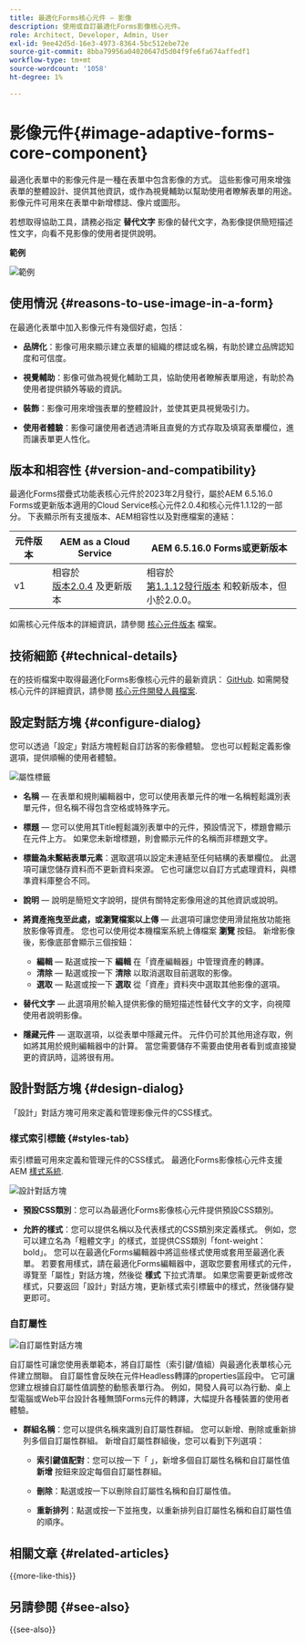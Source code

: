 ```yaml
---
title: 最適化Forms核心元件 — 影像
description: 使用或自訂最適化Forms影像核心元件。
role: Architect, Developer, Admin, User
exl-id: 9ee42d5d-16e3-4973-8364-5bc512ebe72e
source-git-commit: 8bba79956a04020647d5d04f9fe6fa674affedf1
workflow-type: tm+mt
source-wordcount: '1058'
ht-degree: 1%

---
```


# 影像元件{#image-adaptive-forms-core-component}

最適化表單中的影像元件是一種在表單中包含影像的方式。 這些影像可用來增強表單的整體設計、提供其他資訊，或作為視覺輔助以幫助使用者瞭解表單的用途。 影像元件可用來在表單中新增標誌、像片或圖形。

若想取得協助工具，請務必指定 **替代文字** 影像的替代文字，為影像提供簡短描述性文字，向看不見影像的使用者提供說明。

**範例**

![範例](/help/adaptive-forms/assets/image.png)


## 使用情況 {#reasons-to-use-image-in-a-form}

在最適化表單中加入影像元件有幾個好處，包括：

- **品牌化**：影像可用來顯示建立表單的組織的標誌或名稱，有助於建立品牌認知度和可信度。

- **視覺輔助**：影像可做為視覺化輔助工具，協助使用者瞭解表單用途，有助於為使用者提供額外等級的資訊。

- **裝飾**：影像可用來增強表單的整體設計，並使其更具視覺吸引力。

- **使用者體驗**：影像可讓使用者透過清晰且直覺的方式存取及填寫表單欄位，進而讓表單更人性化。

## 版本和相容性 {#version-and-compatibility}

最適化Forms摺疊式功能表核心元件於2023年2月發行，屬於AEM 6.5.16.0 Forms或更新版本適用的Cloud Service核心元件2.0.4和核心元件1.1.12的一部分。 下表顯示所有支援版本、AEM相容性以及對應檔案的連結：

| 元件版本 | AEM as a Cloud Service  | AEM 6.5.16.0 Forms或更新版本 |
|---|---|---|
| v1 | 相容於<br>[版本2.0.4](/help/adaptive-forms/version.md) 及更新版本 | 相容於<br>[第1.1.12發行版本](/help/adaptive-forms/version.md) 和較新版本，但小於2.0.0。 |

如需核心元件版本的詳細資訊，請參閱 [核心元件版本](/help/adaptive-forms/version.md) 檔案。


<!-- ## Sample Component Output {#sample-component-output}

To experience the Accordion Component as well as see examples of its configuration options as well as HTML and JSON output, visit the [Component Library](https://adobe.com/go/aem_cmp_library_accordion). -->

## 技術細節 {#technical-details}

在的技術檔案中取得最適化Forms影像核心元件的最新資訊： [GitHub](https://github.com/adobe/aem-core-forms-components/tree/master/ui.af.apps/src/main/content/jcr_root/apps/core/fd/components/form/image/v1/image). 如需開發核心元件的詳細資訊，請參閱 [核心元件開發人員檔案](/help/developing/overview.md).


## 設定對話方塊 {#configure-dialog}

您可以透過「設定」對話方塊輕鬆自訂訪客的影像體驗。 您也可以輕鬆定義影像選項，提供順暢的使用者體驗。

![屬性標籤](/help/adaptive-forms/assets/image_properties.png)

- **名稱**  — 在表單和規則編輯器中，您可以使用表單元件的唯一名稱輕鬆識別表單元件，但名稱不得包含空格或特殊字元。

- **標題**  — 您可以使用其Title輕鬆識別表單中的元件，預設情況下，標題會顯示在元件上方。 如果您未新增標題，則會顯示元件的名稱而非標題文字。

- **標籤為未繫結表單元素**：選取選項以設定未連結至任何結構的表單欄位。 此選項可讓您儲存資料而不更新資料來源。 它也可讓您以自訂方式處理資料，與標準資料庫整合不同。

<!--   **Document of Record bind reference** - This option allows you to associate an Adaptive Form field with Document of Record field. When user enters any value in a linked field of an Adaptive Form that value also appears in the linked field of the corresponding Document of Record. For example, a Document of Record bind reference can be used to display a customer's name and address in a Document of Record, based on the customer's ID entered into the form. In this way, AEM Forms enable you to generate Document of Record and offers a seamless user experience for collecting and managing data.-->

- **說明**  — 說明是簡短文字說明，提供有關特定影像用途的其他資訊或說明。

- **將資產拖曳至此處，或瀏覽檔案以上傳**  — 此選項可讓您使用滑鼠拖放功能拖放影像等資產。 您也可以使用從本機檔案系統上傳檔案 **瀏覽** 按鈕。 新增影像後，影像底部會顯示三個按鈕：
   - **編輯**  — 點選或按一下 **編輯** 在「資產編輯器」中管理資產的轉譯。
   - **清除**  — 點選或按一下 **清除** 以取消選取目前選取的影像。
   - **選取**  — 點選或按一下 **選取**  從「資產」資料夾中選取其他影像的選項。

- **替代文字**  — 此選項用於輸入提供影像的簡短描述性替代文字的文字，向視障使用者說明影像。

- **隱藏元件**  — 選取選項，以從表單中隱藏元件。 元件仍可於其他用途存取，例如將其用於規則編輯器中的計算。 當您需要儲存不需要由使用者看到或直接變更的資訊時，這將很有用。

<!--   **Read-only** - Select the option to make the component non-editable. The user can see the value of the field but cannot modify it. The component remains accessible for other purposes, such as using it for calculations in the Rule Editor.
-->

## 設計對話方塊 {#design-dialog}

「設計」對話方塊可用來定義和管理影像元件的CSS樣式。

### 樣式索引標籤 {#styles-tab}

索引標籤可用來定義和管理元件的CSS樣式。 最適化Forms影像核心元件支援AEM [樣式系統](/help/get-started/authoring.md#component-styling).

![設計對話方塊](/help/adaptive-forms/assets/checkbox-style.png)

- **預設CSS類別**：您可以為最適化Forms影像核心元件提供預設CSS類別。

- **允許的樣式**：您可以提供名稱以及代表樣式的CSS類別來定義樣式。 例如，您可以建立名為「粗體文字」的樣式，並提供CSS類別「font-weight： bold」。 您可以在最適化Forms編輯器中將這些樣式使用或套用至最適化表單。 若要套用樣式，請在最適化Forms編輯器中，選取您要套用樣式的元件，導覽至「屬性」對話方塊，然後從 **樣式** 下拉式清單。 如果您需要更新或修改樣式，只要返回「設計」對話方塊，更新樣式索引標籤中的樣式，然後儲存變更即可。

### 自訂屬性

![自訂屬性對話方塊](/help/adaptive-forms/assets/checkbox-customproperties.png)

自訂屬性可讓您使用表單範本，將自訂屬性（索引鍵/值組）與最適化表單核心元件建立關聯。 自訂屬性會反映在元件Headless轉譯的properties區段中。 它可讓您建立根據自訂屬性值調整的動態表單行為。 例如，開發人員可以為行動、桌上型電腦或Web平台設計各種無頭Forms元件的轉譯，大幅提升各種裝置的使用者體驗。

- **群組名稱**：您可以提供名稱來識別自訂屬性群組。 您可以新增、刪除或重新排列多個自訂屬性群組。 新增自訂屬性群組後，您可以看到下列選項：

   - **索引鍵值配對**：您可以按一下「 」，新增多個自訂屬性名稱和自訂屬性值 **新增** 按鈕來設定每個自訂屬性群組。

   - **刪除**：點選或按一下以刪除自訂屬性名稱和自訂屬性值。

   - **重新排列**：點選或按一下並拖曳，以重新排列自訂屬性名稱和自訂屬性值的順序。

## 相關文章 {#related-articles}

{{more-like-this}}

## 另請參閱 {#see-also}

{{see-also}}